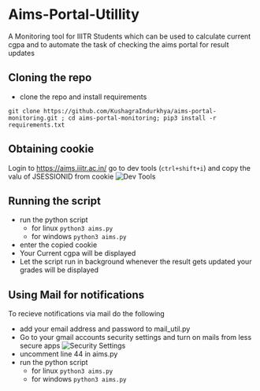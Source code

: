 # Aims-Portal-Utillity
A Monitoring tool for IIITR Students which can be used to calculate current cgpa and to automate the task of checking the aims portal for result updates

## Cloning the repo
- clone the repo and install requirements

```git clone https://github.com/KushagraIndurkhya/aims-portal-monitoring.git ; cd aims-portal-monitoring; pip3 install -r requirements.txt```

## Obtaining cookie
Login to https://aims.iiitr.ac.in/
go to dev tools (```ctrl+shift+i```) and copy the valu of JSESSIONID from cookie
![Dev Tools](/static/cookie.png)

## Running the script
- run the python script
  - for linux ```python3 aims.py```
  - for windows ```python3 aims.py```
- enter the copied cookie
- Your Current cgpa will be displayed
- Let the script run in background whenever the result gets updated your grades will be displayed

## Using Mail for notifications
To recieve notifications via mail do the following
- add your email address and password to mail_util.py
- Go to your gmail accounts security settings and turn on mails from less secure apps
![Security Settings](/static/gs.png)
- uncomment line 44 in aims.py
- run the python script
  - for linux ```python3 aims.py```
  - for windows ```python3 aims.py```
